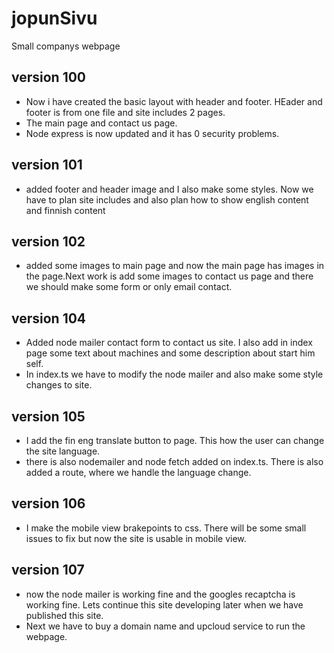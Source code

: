 # jopunSivu
Small companys webpage

## version 100
- Now i have created the basic layout with header and footer. HEader and footer is from one file and site includes 2 pages.
- The main page and contact us page.
- Node express is now updated and it has 0 security problems.

## version 101
- added footer and header image and I also make some styles. Now we have to plan site includes and also plan how to show english content and finnish content

## version 102
- added some images to main page and now the main page has images in the page.Next work is add some images to contact us page and there we should make some form or only email contact.

## version 104
- Added node mailer contact form to contact us site. I also add in index page some text about machines and some description about start him self.
- In index.ts we have to modify the node mailer and also make some style changes to site.

## version 105
- I add the fin eng translate button to page. This how the user can change the site language.
- there is also nodemailer and node fetch added on index.ts.  There is also added a route, where we handle the language change.

## version 106
- I make the mobile view brakepoints to css. There will be some small issues to fix but now the site is usable in mobile view.

## version 107
- now the node mailer is working fine and the googles recaptcha is working fine. Lets continue this site developing later when we have published this site.
- Next we have to buy a domain name and upcloud service to run the webpage.